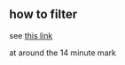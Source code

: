 ## how to filter

see [this link](https://www.youtube.com/watch?v=cahFm8eeeJI&list=PL6bwFJ82M6FXjyBTVi6WSCWin8q_g_8RR&index=2)

at around the 14 minute mark


